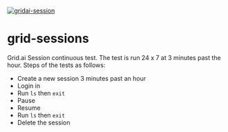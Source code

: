 [![gridai-session](https://github.com/robert-s-lee/grid-sessions/actions/workflows/gridai_session.yml/badge.svg)](https://github.com/robert-s-lee/grid-sessions/actions/workflows/gridai_session.yml)

# grid-sessions
Grid.ai Session continuous test.  The test is run 24 x 7 at 3 minutes past the hour.  Steps of the tests as follows:

- Create a new session 3 minutes past an hour
- Login in
- Run `ls` then `exit`
- Pause
- Resume
- Run `ls` then `exit`
- Delete the session
